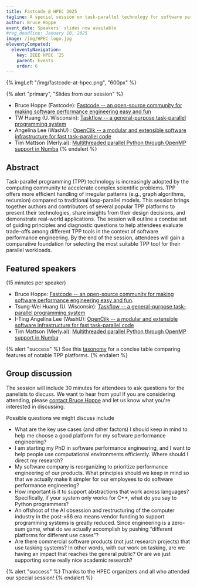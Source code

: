 ```yaml
---
title: Fastcode @ HPEC 2025
tagline: A special session on task-parallel technology for software performance engineering
author: Bruce Hoppe
event_date: Speakers' slides now available
#reg_deadline: January 10, 2025
image: /img/HPEC-logo.jpg
eleventyComputed:
  eleventyNavigation:
    key: IEEE HPEC '25
    parent: Events
    order: 6
---
```


{% imgLeft "/img/fastcode-at-hpec.png", "600px" %}

{% alert "primary", "Slides from our session" %}
* Bruce Hoppe (Fastcode): [Fastcode -- an open-source community for making software performance engineering easy and fun](/img/HPEC25-Fastcode.pdf)
* TW Huang (U. Wisconsin): [Taskflow -- a general-purpose task-parallel programming system](/img/HPEC25-taskflow.pdf)
* Angelina Lee (WashU) : [OpenCilk -- a modular and extensible software infrastructure for fast task-parallel code](/img/HPEC25-opencilk.pdf)
* Tim Mattson (Merly.ai): [Multithreaded parallel Python through OpenMP support in Numba](/img/HPEC25_Tasking_and_PyOMP.pdf)
{% endalert %}


## Abstract

Task-parallel programming (TPP) technology is increasingly adopted by the computing community to accelerate complex scientific problems. TPP offers more efficient handling of irregular patterns (e.g., graph algorithms, recursion) compared to traditional loop-parallel models. This session brings together authors and contributors of several popular TPP platforms to present their technologies, share insights from their design decisions, and demonstrate real-world applications. The session will outline a concise set of guiding principles and diagnostic questions to help attendees evaluate trade-offs among different TPP tools in the context of software performance engineering. By the end of the session, attendees will gain a comparative foundation for selecting the most suitable TPP tool for their parallel workloads.



## Featured speakers

(15 minutes per speaker)

* Bruce Hoppe: [Fastcode -- an open-source community for making software performance engineering easy and fun](/img/HPEC25-Fastcode.pdf).
* Tsung-Wei Huang (U. Wisconsin): [Taskflow -- a general-purpose task-parallel programming system](./taskflow/)
* I-Ting Angelina Lee (WashU): [OpenCilk -- a modular and extensible software infrastructure for fast task-parallel code](./opencilk/)
* Tim Mattson (Merly.ai): [Multithreaded parallel Python through OpenMP support in Numba](./openmp/)


{% alert "success" %}
See this [taxonomy](/about/task-parallel-tech/) for a concise table comparing features of notable TPP platforms.
{% endalert %}

## Group discussion

The session will include 30 minutes for attendees to ask questions for the panelists to discuss. We want to hear from you! If you are considering attending, please [contact Bruce Hoppe](mailto:behoppe@mit.edu) and let us know what you're interested in discussing.

Possible questions we might discuss include
* What are the key use cases (and other factors) I should keep in mind to help me choose a good platform for my software performance engineering?
* I am starting my PhD in software performance engineering, and I want to help people use computational environments efficiently. Where should I direct my research?
* My software company is reorganizing to prioritize performance engineering of our products. What principles should we keep in mind so that we actually make it simpler for our employees to do software performance engineering?
* How important is it to support abstractions that work across languages?   Specifically, if your system only works for C++, what do you say to Python programmers?
* An offshoot of the AI obsession and restructuring of the computer industry in the post-x86 era means vendor funding to support programming systems is greatly reduced.  Since engineering is a zero-sum game, what do we actually accomplish by pushing “different platforms for different use cases”?
* Are there commercial software products (not just research projects) that use tasking systems?  In other words, with our work on tasking, are we having an impact that reaches the general public?  Or are we just supporting some really nice academic research?

{% alert "success" %}
Thanks to the HPEC organizers and all who attended our special session!
{% endalert %}